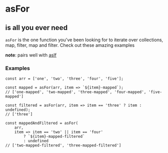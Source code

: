 # asFor
## is all you ever need

`asFor` is the one function you've been looking for to iterate over collections, map, filter, map and filter.
Check out these amazing examples

**note**: pairs well with [asIf](https://github.com/ericandre615/as-if)

### Examples
```
const arr = ['one', 'two', 'three', 'four', 'five'];

const mapped = asFor(arr, item => `${item}-mapped`);
// ['one-mapped', 'two-mapped', 'three-mapped', 'four-mapped', 'five-mapped']

const filtered = asFor(arr, item => item == 'three' ? item : undefined);
// ['three']

const mappedAndFiltered = asFor(
	arr,
	item => item == 'two' || item == 'four'
		? `${item}-mapped-filtered`
		: undefined
// ['two-mapped-filtered', 'three-mapped-filtered']
```



